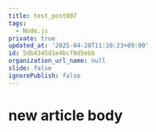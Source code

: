 ```yaml
---
title: test_post007
tags:
  - Node.js
private: true
updated_at: '2025-04-28T11:10:23+09:00'
id: 5db4345d1e4bcf0d5ebb
organization_url_name: null
slide: false
ignorePublish: false
---
```

# new article body
